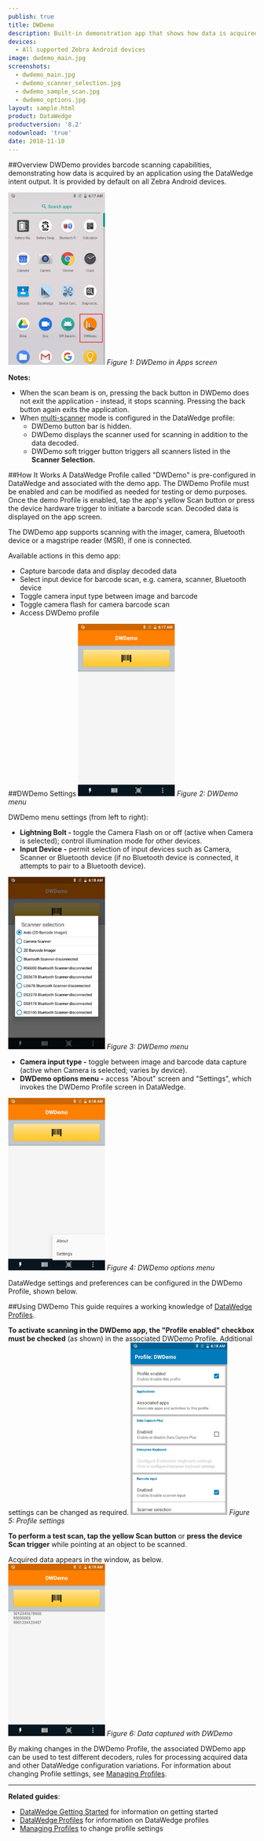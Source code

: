 ```yaml
---
publish: true
title: DWDemo
description: Built-in demonstration app that shows how data is acquired by using the DataWedge intent output. 
devices:
  - All supported Zebra Android devices
image: dwdemo_main.jpg
screenshots:
  - dwdemo_main.jpg
  - dwdemo_scanner_selection.jpg
  - dwdemo_sample_scan.jpg
  - dwdemo_options.jpg
layout: sample.html
product: DataWedge
productversion: '8.2'
nodownload: 'true'
date: 2018-11-10
---
```


##Overview 
DWDemo provides barcode scanning capabilities, demonstrating how data is acquired by an application using the DataWedge intent output. It is provided by default on all Zebra Android devices.

<img style="height:350px" src="dwdemo_launcher.jpg"/>
<i>Figure 1: DWDemo in Apps screen</i>

**Notes:**
* When the scan beam is on, pressing the back button in DWDemo does not exit the application - instead, it stops scanning. Pressing the back button again exits the application.
* When [multi-scanner](../../input/barcode/#scannerselection) mode is configured in the DataWedge profile:
    * DWDemo button bar is hidden.
    * DWDemo displays the scanner used for scanning in addition to the data decoded.
    * DWDemo soft trigger button triggers all scanners listed in the **Scanner Selection.**


##How It Works
A DataWedge Profile called "DWDemo" is pre-configured in DataWedge and associated with the demo app. The DWDemo Profile must be enabled and can be modified as needed for testing or demo purposes. Once the demo Profile is enabled, tap the app's yellow Scan button or press the device hardware trigger to initiate a barcode scan.  Decoded data is displayed on the app screen. 

The DWDemo app supports scanning with the imager, camera, Bluetooth device or a magstripe reader (MSR), if one is connected.

Available actions in this demo app: 
* Capture barcode data and display decoded data
* Select input device for barcode scan, e.g. camera, scanner, Bluetooth device
* Toggle camera input type between image and barcode
* Toggle camera flash for camera barcode scan
* Access DWDemo profile

##DWDemo Settings
<img style="height:350px" src="dwdemo_main.jpg"/>
<i>Figure 2: DWDemo menu</i>

DWDemo menu settings (from left to right):
* **Lightning Bolt -** toggle the Camera Flash on or off (active when Camera is selected); control illumination mode for other devices. 
* **Input Device -** permit selection of input devices such as Camera, Scanner or Bluetooth device (if no Bluetooth device is connected, it attempts to pair to a Bluetooth device). 

<img style="height:350px" src="dwdemo_scanner_selection.jpg"/>
<i>Figure 3: DWDemo menu</i>

* **Camera input type -** toggle between image and barcode data capture (active when Camera is selected; varies by device).
* **DWDemo options menu -** access "About" screen and "Settings", which invokes the DWDemo Profile screen in DataWedge.

<img style="height:350px" src="dwdemo_options.jpg"/>
<i>Figure 4: DWDemo options menu</i>

DataWedge settings and preferences can be configured in the DWDemo Profile, shown below. 

##Using DWDemo
This guide requires a working knowledge of [DataWedge Profiles](../../profiles). 

<b>To activate scanning in the DWDemo app, the "Profile enabled" checkbox must be checked</b> (as shown) in the associated DWDemo Profile. Additional settings can be changed as required. 
<img style="height:350px" src="dwdemo_profile.jpg"/>
<i>Figure 5: Profile settings</i>

**To perform a test scan, tap the yellow Scan button** or **press the device Scan trigger** while pointing at an object to be scanned. 

Acquired data appears in the window, as below.
<img style="height:350px" src="dwdemo_sample_scan.jpg"/>
<i>Figure 6: Data captured with DWDemo</i>

By making changes in the DWDemo Profile, the associated DWDemo app can be used to test different decoders, rules for processing acquired data and other DataWedge configuration variations. For information about changing Profile settings, see [Managing Profiles](../../createprofile).  
  





-----

**Related guides**:

* [DataWedge Getting Started](../../profiles) for information on getting started
* [DataWedge Profiles](../../profiles) for information on DataWedge profiles 
* [Managing Profiles](../../createprofile) to change profile settings




